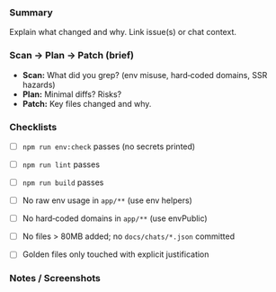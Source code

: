 ### Summary
Explain what changed and why. Link issue(s) or chat context.


### Scan → Plan → Patch (brief)
- **Scan:** What did you grep? (env misuse, hard‑coded domains, SSR hazards)
- **Plan:** Minimal diffs? Risks?
- **Patch:** Key files changed and why.


### Checklists
- [ ] `npm run env:check` passes (no secrets printed)
- [ ] `npm run lint` passes
- [ ] `npm run build` passes
- [ ] No raw env usage in `app/**` (use env helpers)
- [ ] No hard‑coded domains in `app/**` (use envPublic)
- [ ] No files > 80MB added; no `docs/chats/*.json` committed
- [ ] Golden files only touched with explicit justification


### Notes / Screenshots